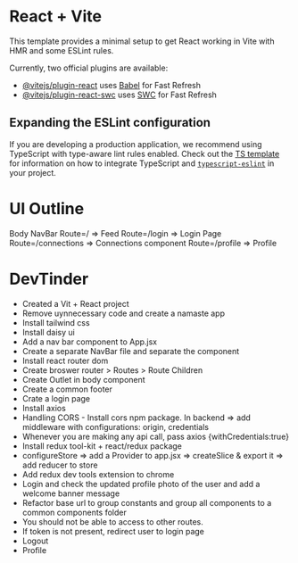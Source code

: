 # React + Vite

This template provides a minimal setup to get React working in Vite with HMR and some ESLint rules.

Currently, two official plugins are available:

- [@vitejs/plugin-react](https://github.com/vitejs/vite-plugin-react/blob/main/packages/plugin-react) uses [Babel](https://babeljs.io/) for Fast Refresh
- [@vitejs/plugin-react-swc](https://github.com/vitejs/vite-plugin-react/blob/main/packages/plugin-react-swc) uses [SWC](https://swc.rs/) for Fast Refresh

## Expanding the ESLint configuration

If you are developing a production application, we recommend using TypeScript with type-aware lint rules enabled. Check out the [TS template](https://github.com/vitejs/vite/tree/main/packages/create-vite/template-react-ts) for information on how to integrate TypeScript and [`typescript-eslint`](https://typescript-eslint.io) in your project.



# UI Outline

Body
    NavBar
    Route=/ => Feed
    Route=/login => Login Page
    Route=/connections => Connections component
    Route=/profile => Profile




# DevTinder
- Created a Vit + React project
- Remove uynnecessary code and create a namaste app
- Install tailwind css
- Install daisy ui
- Add a nav bar component to App.jsx
- Create a separate NavBar file and separate the component
- Install react router dom
- Create broswer router > Routes > Route Children
- Create Outlet in body component
- Create a common footer
- Crate a login page
- Install axios 
- Handling CORS - Install cors npm package. In backend => add middleware with configurations: origin, credentials
- Whenever you are making any api call, pass axios {withCredentials:true}
- Install redux tool-kit + react/redux package
- configureStore => add a Provider to app.jsx => createSlice & export it => add reducer to store
- Add redux dev tools extension to chrome
- Login and check the updated profile photo of the user and add a welcome banner message
- Refactor base url to group constants and group all components to a common components folder
- You should not be able to access to other routes. 
- If token is not present, redirect user to login page
- Logout
- Profile